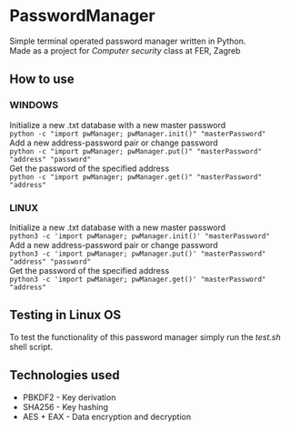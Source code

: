 # PasswordManager
Simple terminal operated password manager written in Python.  
Made as a project for *Computer security* class at FER, Zagreb

## How to use

### WINDOWS
Initialize a new .txt database with a new master password  
```python -c "import pwManager; pwManager.init()" "masterPassword"```  
Add a new address-password pair or change password  
```python -c "import pwManager; pwManager.put()" "masterPassword" "address" "password"```  
Get the password of the specified address  
```python -c "import pwManager; pwManager.get()" "masterPassword" "address"```  

### LINUX
Initialize a new .txt database with a new master password  
```python3 -c 'import pwManager; pwManager.init()' "masterPassword"```  
Add a new address-password pair or change password  
```python3 -c 'import pwManager; pwManager.put()' "masterPassword" "address" "password"```  
Get the password of the specified address  
```python3 -c 'import pwManager; pwManager.get()' "masterPassword" "address"```  

## Testing in Linux OS
To test the functionality of this password manager simply run the *test.sh* shell script.

## Technologies used
- PBKDF2 - Key derivation
- SHA256 - Key hashing
- AES + EAX - Data encryption and decryption
